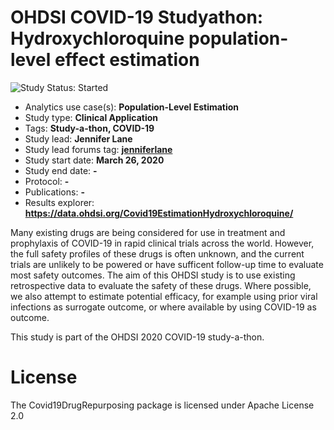 OHDSI COVID-19 Studyathon: Hydroxychloroquine population-level effect estimation
=============

<img src="https://img.shields.io/badge/Study%20Status-Started-blue.svg" alt="Study Status: Started">

- Analytics use case(s): **Population-Level Estimation**
- Study type: **Clinical Application**
- Tags: **Study-a-thon, COVID-19**
- Study lead: **Jennifer Lane**
- Study lead forums tag: **[jenniferlane](https://forums.ohdsi.org/u/jenniferlane)**
- Study start date: **March 26, 2020**
- Study end date: **-**
- Protocol: **-**
- Publications: **-**
- Results explorer: **https://data.ohdsi.org/Covid19EstimationHydroxychloroquine/**

Many existing drugs are being considered for use in treatment and prophylaxis of COVID-19 in rapid clinical trials across the world. However, the full safety profiles of these drugs is often unknown, and the current trials are unlikely to be powered or have sufficent follow-up time to evaluate most safety outcomes. The aim of this OHDSI study is to use existing retrospective data to evaluate the safety of these drugs. Where possible, we also attempt to estimate potential efficacy, for example using prior viral infections as surrogate outcome, or where available by using COVID-19 as outcome.

This study is part of the OHDSI 2020 COVID-19 study-a-thon.

License
=======
The Covid19DrugRepurposing package is licensed under Apache License 2.0
